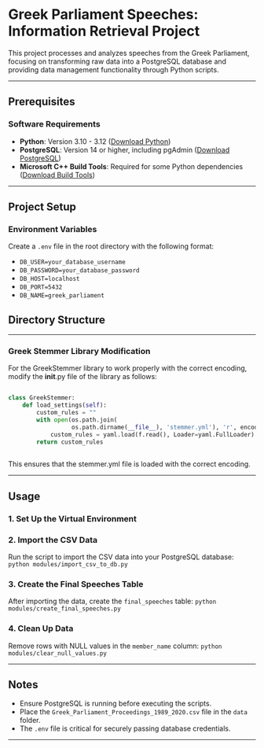 # Greek Parliament Speeches: Information Retrieval Project

This project processes and analyzes speeches from the Greek Parliament, focusing on transforming raw data into a PostgreSQL database and providing data management functionality through Python scripts.

---

## Prerequisites

### Software Requirements
- **Python**: Version 3.10 - 3.12 ([Download Python](https://www.python.org/downloads/))
- **PostgreSQL**: Version 14 or higher, including pgAdmin ([Download PostgreSQL](https://www.postgresql.org/download/))
- **Microsoft C++ Build Tools**: Required for some Python dependencies ([Download Build Tools](https://visualstudio.microsoft.com/visual-cpp-build-tools/))


---

## Project Setup

### Environment Variables

Create a `.env` file in the root directory with the following format:

- `DB_USER=your_database_username`
- `DB_PASSWORD=your_database_password`
- `DB_HOST=localhost`
- `DB_PORT=5432`
- `DB_NAME=greek_parliament`


## Directory Structure



---



### Greek Stemmer Library Modification

For the GreekStemmer library to work properly with the correct encoding, modify the __init__.py file of the library as follows:

```python

class GreekStemmer:
    def load_settings(self):
        custom_rules = ""
        with open(os.path.join(
                  os.path.dirname(__file__), 'stemmer.yml'), 'r', encoding='utf-8') as f:
            custom_rules = yaml.load(f.read(), Loader=yaml.FullLoader)
        return custom_rules
        
```

This ensures that the stemmer.yml file is loaded with the correct encoding.



---

## Usage

### 1. Set Up the Virtual Environment




### 2. Import the CSV Data
Run the script to import the CSV data into your PostgreSQL database:
  `python modules/import_csv_to_db.py`


### 3. Create the Final Speeches Table
After importing the data, create the `final_speeches` table:
 `python modules/create_final_speeches.py`


### 4. Clean Up Data
Remove rows with NULL values in the `member_name` column:
 `python modules/clear_null_values.py`

---

## Notes

- Ensure PostgreSQL is running before executing the scripts.
- Place the `Greek_Parliament_Proceedings_1989_2020.csv` file in the `data` folder.
- The `.env` file is critical for securely passing database credentials.

---




